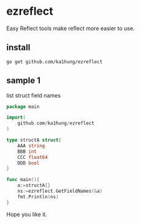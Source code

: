 # ezreflect
Easy Reflect tools make reflect more easier to use.

## install
```
go get github.com/ka1hung/ezreflect
```

## sample 1 
list struct field names
```go
package main 

import(
    github.com/ka1hung/ezreflect
)

type structA struct{
    AAA string
    BBB int
    CCC float64
    DDD bool
}

func main(){
    a:=structA{}
    ns:=ezreflect.GetFieldNames(&a)
    fmt.Println(ns)
}

```

Hope you like it.